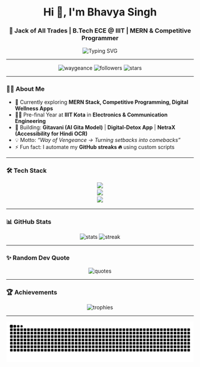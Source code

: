 <!-- Profile Header -->
<h1 align="center">Hi 👋, I'm Bhavya Singh</h1>
<h3 align="center">🚀 Jack of All Trades | B.Tech ECE @ IIIT | MERN & Competitive Programmer</h3>

<!-- Typing Animation -->
<p align="center">
  <img src="https://readme-typing-svg.herokuapp.com?font=Fira+Code&weight=600&size=22&pause=1000&color=00C2FF&width=500&lines=Full+Stack+MERN+Developer;Electronics+%26+Comm+Engineer;Competitive+Programming+Enthusiast;Open+Source+%7C+Community+Driven" alt="Typing SVG" />
</p>

---

<!-- Badges -->
<p align="center">
  <img src="https://komarev.com/ghpvc/?username=waygeance&label=Profile%20views&color=0e75b6&style=flat" alt="waygeance" /> 
  <img src="https://img.shields.io/github/followers/waygeance?label=Followers&style=social" alt="followers" />
  <img src="https://img.shields.io/github/stars/waygeance?label=Stars&style=social" alt="stars" />
</p>

---

<!-- About Me -->
### 👨‍💻 About Me
- 🌱 Currently exploring **MERN Stack, Competitive Programming, Digital Wellness Apps**
- 🧑‍🎓 Pre-final Year at **IIIT Kota** in **Electronics & Communication Engineering**
- 🔭 Building: **Gitavani (AI Gita Model)** | **Digital-Detox App** | **NetraX (Accessibility for Hindi OCR)**
- 💡 Motto: *“Way of Vengeance → Turning setbacks into comebacks”*
- ⚡ Fun fact: I automate my **GitHub streaks 🔥** using custom scripts

---

<!-- Tech Stack -->
### 🛠 Tech Stack

<p align="center">
  <!-- Languages -->
  <img src="https://skillicons.dev/icons?i=cpp,java,python,javascript,typescript" />
  <br/>
  <!-- Web -->
  <img src="https://skillicons.dev/icons?i=html,css,react,nodejs,express,nextjs" />
  <br/>
  <!-- Tools -->
  <img src="https://skillicons.dev/icons?i=mongodb,git,github,linux,vscode,docker" />
</p>

---

<!-- GitHub Stats -->
### 📊 GitHub Stats

<p align="center">
  <img src="https://github-readme-stats.vercel.app/api?username=waygeance&show_icons=true&theme=tokyonight" alt="stats" />
  <img src="https://github-readme-streak-stats.herokuapp.com?user=waygeance&theme=tokyonight" alt="streak" />
</p>

---

<!-- Random Quote -->
### ✨ Random Dev Quote
<p align="center">
  <img src="https://quotes-github-readme.vercel.app/api?type=horizontal&theme=radical" alt="quotes" />
</p>

---

<!-- Trophies -->
### 🏆 Achievements
<p align="center">
  <img src="https://github-profile-trophy.vercel.app/?username=waygeance&theme=radical&margin-w=10&margin-h=10&row=1&column=6" alt="trophies" />
</p>

---

<!-- Footer Animation -->
<p align="center">
  <img src="https://raw.githubusercontent.com/waygeance/waygeance/output/github-contribution-grid-snake.svg" alt="snake animation" />
</p>
